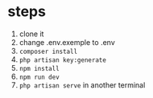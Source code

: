 # steps
1. clone it
1. change .env.exemple to .env
1. `composer install`
1. `php artisan key:generate`
1. `npm install`
1. `npm run dev`
1. `php artisan serve` in another terminal
